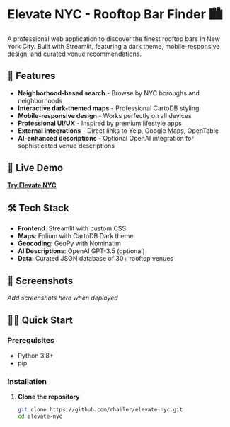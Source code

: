 # Elevate NYC - Rooftop Bar Finder 🏙️

A professional web application to discover the finest rooftop bars in New York City. Built with Streamlit, featuring a dark theme, mobile-responsive design, and curated venue recommendations.

## 🌟 Features

- **Neighborhood-based search** - Browse by NYC boroughs and neighborhoods
- **Interactive dark-themed maps** - Professional CartoDB styling
- **Mobile-responsive design** - Works perfectly on all devices
- **Professional UI/UX** - Inspired by premium lifestyle apps
- **External integrations** - Direct links to Yelp, Google Maps, OpenTable
- **AI-enhanced descriptions** - Optional OpenAI integration for sophisticated venue descriptions

## 🚀 Live Demo

[**Try Elevate NYC**](https://your-app-name.streamlit.app)

## 🛠️ Tech Stack

- **Frontend**: Streamlit with custom CSS
- **Maps**: Folium with CartoDB Dark theme
- **Geocoding**: GeoPy with Nominatim
- **AI Descriptions**: OpenAI GPT-3.5 (optional)
- **Data**: Curated JSON database of 30+ rooftop venues

## 📱 Screenshots

*Add screenshots here when deployed*

## 🏃‍♂️ Quick Start

### Prerequisites
- Python 3.8+
- pip

### Installation

1. **Clone the repository**
   ```bash
   git clone https://github.com/rhailer/elevate-nyc.git
   cd elevate-nyc